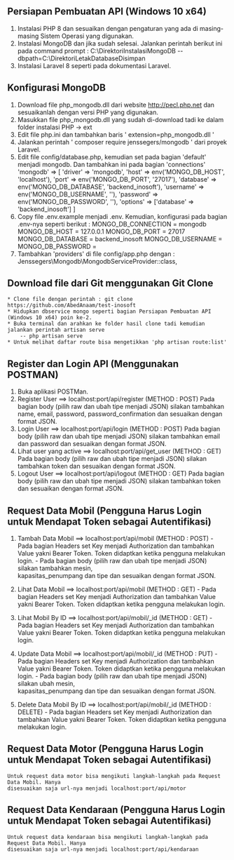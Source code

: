 ## Persiapan Pembuatan API (Windows 10 x64)
1.  Instalasi PHP 8 dan sesuaikan dengan pengaturan yang ada di masing-masing Sistem Operasi 
    yang digunakan.
2.  Instalasi MongoDB dan jika sudah selesai. Jalankan perintah berikut ini pada command prompt :
    C:\DirektoriInstalasiMongoDB --dbpath=C:\DirektoriLetakDatabaseDisimpan
3.  Instalasi Laravel 8 seperti pada dokumentasi Laravel.

## Konfigurasi MongoDB
1.  Download file php_mongodb.dll dari website http://pecl.php.net dan sesuaikanlah dengan versi 
    PHP yang digunakan.
2.  Masukkan file php_mongodb.dll yang sudah di-download tadi ke dalam folder instalasi PHP -> 
    ext
3.  Edit file php.ini dan tambahkan baris ' extension=php_mongodb.dll '
4.  Jalankan perintah ' composer require jenssegers/mongodb ' dari proyek Laravel.
5.  Edit file config/database.php, kemudian set pada bagian 'default' menjadi mongodb.
    Dan tambahkan ini pada bagian 'connections'
        'mongodb' => [
            'driver'    => 'mongodb',
            'host'      => env('MONGO_DB_HOST', 'localhost'),
            'port'      => env('MONGO_DB_PORT', '27017'),
            'database'  => env('MONGO_DB_DATABASE', 'backend_inosoft'),
            'username'  => env('MONGO_DB_USERNAME', ''),
            'password'  => env('MONGO_DB_PASSWORD', ''),
            'options'   => ['database' => 'backend_inosoft']
        ]
6.  Copy file .env.example menjadi .env. Kemudian, konfigurasi pada bagian .env-nya seperti berikut :
            MONGO_DB_CONNECTION = mongodb
            MONGO_DB_HOST       = 127.0.0.1
            MONGO_DB_PORT       = 27017
            MONGO_DB_DATABASE   = backend_inosoft
            MONGO_DB_USERNAME   = 
            MONGO_DB_PASSWORD   =
7.  Tambahkan 'providers' di file config/app.php dengan :
        Jenssegers\Mongodb\MongodbServiceProvider::class,

## Download file dari Git menggunakan Git Clone
    * Clone file dengan perintah : git clone https://github.com/AbedAnaam/test-inosoft
    * Hidupkan dbservice mongo seperti bagian Persiapan Pembuatan API (Windows 10 x64) poin ke-2.
    * Buka terminal dan arahkan ke folder hasil clone tadi kemudian jalankan perintah artisan serve
        -- php artisan serve
    * Untuk melihat daftar route bisa mengetikkan 'php artisan route:list'

## Register dan Login API (Menggunakan POSTMAN)
1.  Buka aplikasi POSTMan.
2.  Register User ==> localhost:port/api/register           (METHOD : POST)
        Pada bagian body (pilih raw dan ubah tipe menjadi JSON) silakan tambahkan name, email, password, password_confirmation dan sesuaikan dengan format JSON.
3.  Login User ==> localhost:port/api/login                 (METHOD : POST)
        Pada bagian body (pilih raw dan ubah tipe menjadi JSON) silakan tambahkan email dan password
        dan sesuaikan dengan format JSON.
4.  Lihat user yang active ==> localhost:port/api/get_user  (METHOD : GET)
        Pada bagian body (pilih raw dan ubah tipe menjadi JSON) silakan tambahkan token dan sesuaikan dengan format JSON.
5.  Logout User ==> localhost:port/api/logout               (METHOD : GET)
        Pada bagian body (pilih raw dan ubah tipe menjadi JSON) silakan tambahkan token dan sesuaikan dengan format JSON.

## Request Data Mobil (Pengguna Harus Login untuk Mendapat Token sebagai Autentifikasi)
1.  Tambah Data Mobil ==> localhost:port/api/mobil          (METHOD : POST)
        -   Pada bagian Headers set Key menjadi Authorization dan tambahkan Value yakni Bearer Token.
            Token didaptkan ketika pengguna melakukan login.
        -   Pada bagian body (pilih raw dan ubah tipe menjadi JSON) silakan tambahkan mesin,        
            kapasitas_penumpang dan tipe dan sesuaikan dengan format JSON.

2.  Lihat Data Mobil ==> localhost:port/api/mobil            (METHOD : GET)
        -   Pada bagian Headers set Key menjadi Authorization dan tambahkan Value yakni Bearer Token.
            Token didaptkan ketika pengguna melakukan login.

3.  Lihat Mobil By ID ==> localhost:port/api/mobil/_id      (METHOD : GET)
        -   Pada bagian Headers set Key menjadi Authorization dan tambahkan Value yakni Bearer Token.
            Token didaptkan ketika pengguna melakukan login.

4.  Update Data Mobil ==> localhost:port/api/mobil/_id      (METHOD : PUT)
        -   Pada bagian Headers set Key menjadi Authorization dan tambahkan Value yakni Bearer Token.
            Token didaptkan ketika pengguna melakukan login.
        -   Pada bagian body (pilih raw dan ubah tipe menjadi JSON) silakan ubah mesin,        
            kapasitas_penumpang dan tipe dan sesuaikan dengan format JSON.

5.  Delete Data Mobil By ID ==> localhost:port/api/mobil/_id  (METHOD : DELETE)
        -   Pada bagian Headers set Key menjadi Authorization dan tambahkan Value yakni Bearer Token.
            Token didaptkan ketika pengguna melakukan login.

## Request Data Motor (Pengguna Harus Login untuk Mendapat Token sebagai Autentifikasi)
    Untuk request data motor bisa mengikuti langkah-langkah pada Request Data Mobil. Hanya 
    disesuaikan saja url-nya menjadi localhost:port/api/motor

## Request Data Kendaraan (Pengguna Harus Login untuk Mendapat Token sebagai Autentifikasi)
    Untuk request data kendaraan bisa mengikuti langkah-langkah pada Request Data Mobil. Hanya 
    disesuaikan saja url-nya menjadi localhost:port/api/kendaraan